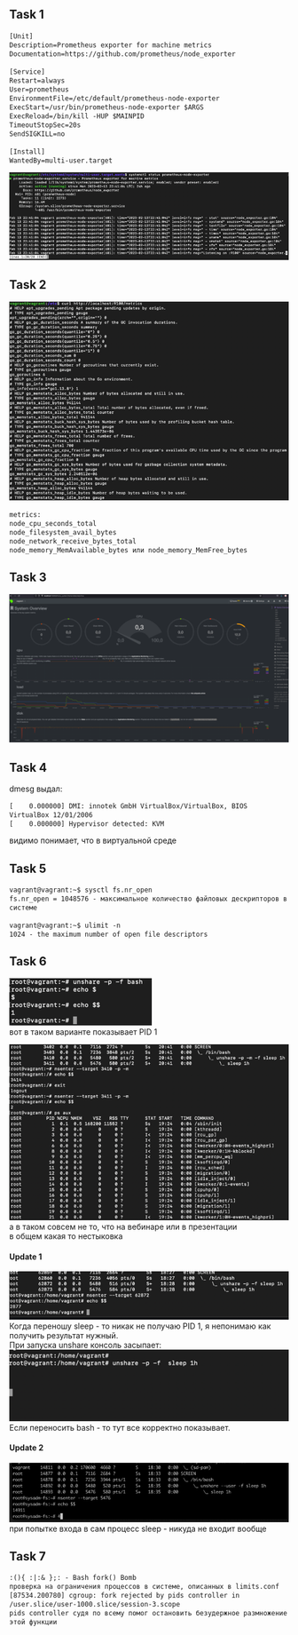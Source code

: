 ## Task 1
```
[Unit]
Description=Prometheus exporter for machine metrics
Documentation=https://github.com/prometheus/node_exporter

[Service]
Restart=always
User=prometheus
EnvironmentFile=/etc/default/prometheus-node-exporter
ExecStart=/usr/bin/prometheus-node-exporter $ARGS
ExecReload=/bin/kill -HUP $MAINPID
TimeoutStopSec=20s
SendSIGKILL=no

[Install]
WantedBy=multi-user.target
```
![img_12.png](img_12.png)

## Task 2
![img_11.png](img_11.png)
```commandline
metrics:
node_cpu_seconds_total 
node_filesystem_avail_bytes
node_network_receive_bytes_total
node_memory_MemAvailable_bytes или node_memory_MemFree_bytes
```
## Task 3

![img_9.png](img_9.png)

## Task 4
dmesg выдал:
```
[    0.000000] DMI: innotek GmbH VirtualBox/VirtualBox, BIOS VirtualBox 12/01/2006
[    0.000000] Hypervisor detected: KVM
```
видимо понимает, что в виртуальной среде

## Task 5
```
vagrant@vagrant:~$ sysctl fs.nr_open
fs.nr_open = 1048576 - максимальное количество файловых дескрипторов в системе

vagrant@vagrant:~$ ulimit -n
1024 - the maximum number of open file descriptors
```

## Task 6
![img_15.png](img_15.png)  
вот в таком варианте показывает PID 1

![img_14.png](img_14.png)  
а в таком совсем не то, что на вебинаре или в презентации  
в общем какая то нестыковка
#### Update 1
![img_17.png](img_17.png)
Когда переношу sleep - то никак не получаю PID 1, я непонимаю как получить результат нужный.  
При запуска unshare консоль засыпает:
![img_18.png](img_18.png)
Если переносить bash - то тут все корректно показывает.

#### Update 2
![img_31.png](img_31.png)
при попытке входа в сам процесс sleep - никуда не входит вообще

## Task 7
```
:(){ :|:& };: - Bash fork() Bomb
проверка на ограничения процессов в системе, описанных в limits.conf
[87534.200780] cgroup: fork rejected by pids controller in /user.slice/user-1000.slice/session-3.scope
pids controller судя по всему помог остановить безудержное размножение этой функции
```